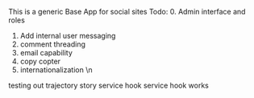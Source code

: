 This is a generic Base App for social sites
Todo:
0. Admin interface and roles
1. Add internal user messaging
2. comment threading
3. email capability
4. copy copter
5. internationalization
\n

testing out trajectory story service hook
service hook works
